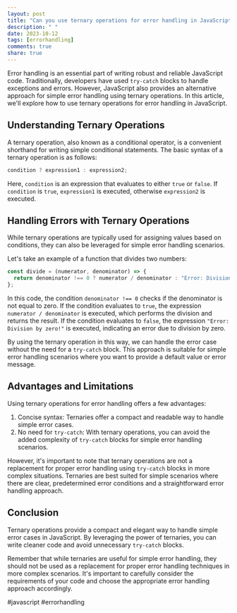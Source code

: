 ```yaml
---
layout: post
title: "Can you use ternary operations for error handling in JavaScript?"
description: " "
date: 2023-10-12
tags: [errorhandling]
comments: true
share: true
---
```


Error handling is an essential part of writing robust and reliable JavaScript code. Traditionally, developers have used `try-catch` blocks to handle exceptions and errors. However, JavaScript also provides an alternative approach for simple error handling using ternary operations. In this article, we'll explore how to use ternary operations for error handling in JavaScript.

## Understanding Ternary Operations

A ternary operation, also known as a conditional operator, is a convenient shorthand for writing simple conditional statements. The basic syntax of a ternary operation is as follows:

```javascript
condition ? expression1 : expression2;
```

Here, `condition` is an expression that evaluates to either `true` or `false`. If `condition` is `true`, `expression1` is executed, otherwise `expression2` is executed.

## Handling Errors with Ternary Operations

While ternary operations are typically used for assigning values based on conditions, they can also be leveraged for simple error handling scenarios.

Let's take an example of a function that divides two numbers:

```javascript
const divide = (numerator, denominator) => {
  return denominator !== 0 ? numerator / denominator : "Error: Division by zero!";
};
```

In this code, the condition `denominator !== 0` checks if the denominator is not equal to zero. If the condition evaluates to `true`, the expression `numerator / denominator` is executed, which performs the division and returns the result. If the condition evaluates to `false`, the expression `"Error: Division by zero!"` is executed, indicating an error due to division by zero.

By using the ternary operation in this way, we can handle the error case without the need for a `try-catch` block. This approach is suitable for simple error handling scenarios where you want to provide a default value or error message.

## Advantages and Limitations

Using ternary operations for error handling offers a few advantages:

1. Concise syntax: Ternaries offer a compact and readable way to handle simple error cases.
2. No need for `try-catch`: With ternary operations, you can avoid the added complexity of `try-catch` blocks for simple error handling scenarios.

However, it's important to note that ternary operations are not a replacement for proper error handling using `try-catch` blocks in more complex situations. Ternaries are best suited for simple scenarios where there are clear, predetermined error conditions and a straightforward error handling approach.

## Conclusion

Ternary operations provide a compact and elegant way to handle simple error cases in JavaScript. By leveraging the power of ternaries, you can write cleaner code and avoid unnecessary `try-catch` blocks.

Remember that while ternaries are useful for simple error handling, they should not be used as a replacement for proper error handling techniques in more complex scenarios. It's important to carefully consider the requirements of your code and choose the appropriate error handling approach accordingly.

#javascript #errorhandling